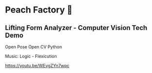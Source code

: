 # Peach Factory 🍑

## Lifting Form Analyzer - Computer Vision Tech Demo

Open Pose
Open CV
Python

Music: Logic - Flexicution

https://youtu.be/WEvgZYn7wpc

